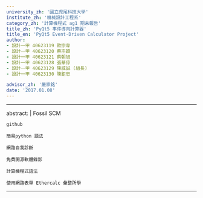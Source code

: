 ```yaml
---
university_zh: '國立虎尾科技大學'
institute_zh: '機械設計工程系'
category_zh: '計算機程式 ag1 期末報告'
title_zh: 'PyQt5 事件導向計算器'
title_en: 'PyQt5 Event-Driven Calculator Project'
author:
- 設計一甲 40623119 歐宗韋
- 設計一甲 40623120 蔡宗穎 
- 設計一甲 40623121 蔡朝旭
- 設計一甲 40623128 張華倞
- 設計一甲 40623129 陳威誠 (組長)
- 設計一甲 40623130 陳鉅忠

advisor_zh: '嚴家銘'
date: '2017.01.08'
---
```


---
abstract: |
    Fossil SCM
    
    github
    
    簡易python 語法
    
    網路自我診斷
    
    免費開源軟體錄影
    
    計算機程式語法
    
    使用網路表單 Ethercalc 彙整所學
    
---


